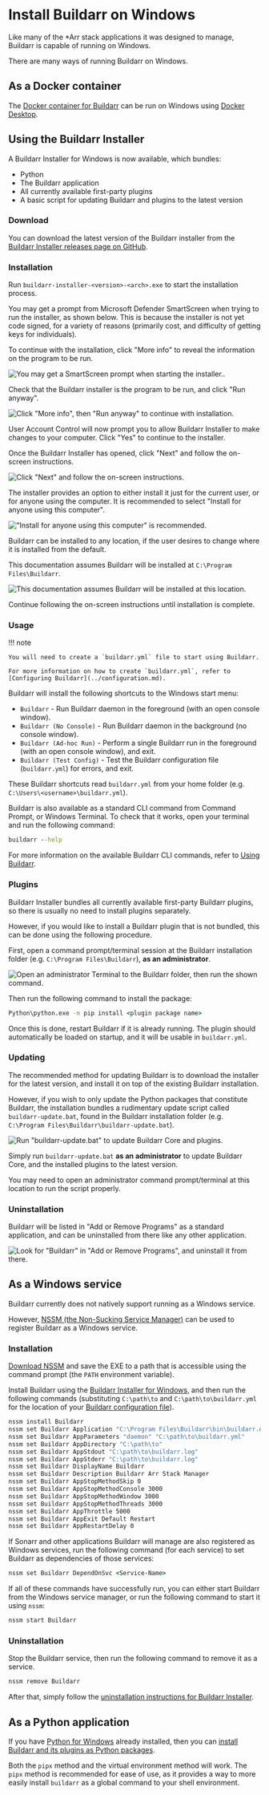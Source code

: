 # Install Buildarr on Windows

Like many of the *Arr stack applications it was designed to manage, Buildarr is capable of running on Windows.

There are many ways of running Buildarr on Windows.

## As a Docker container

The [Docker container for Buildarr](docker.md) can be run on Windows using [Docker Desktop](https://www.docker.com/products/docker-desktop).

## Using the Buildarr Installer

A Buildarr Installer for Windows is now available, which bundles:

* Python
* The Buildarr application
* All currently available first-party plugins
* A basic script for updating Buildarr and plugins to the latest version

### Download

You can download the latest version of the Buildarr installer from the [Buildarr Installer releases page on GitHub](https://github.com/buildarr/buildarr-installer/releases).

### Installation

Run `buildarr-installer-<version>-<arch>.exe` to start the installation process.

You may get a prompt from Microsoft Defender SmartScreen when trying to run the installer, as shown below.
This is because the installer is not yet code signed, for a variety of reasons (primarily cost, and difficulty of getting keys for individuals).

To continue with the installation, click "More info" to reveal the information on the program to be run.

![You may get a SmartScreen prompt when starting the installer.](buildarr-installer-1.png).

Check that the Buildarr installer is the program to be run, and click "Run anyway".

![Click "More info", then "Run anyway" to continue with installation.](buildarr-installer-2.png)

User Account Control will now prompt you to allow Buildarr Installer to make changes to your computer. Click "Yes" to continue to the installer.

Once the Buildarr Installer has opened, click "Next" and follow the on-screen instructions.

![Click "Next" and follow the on-screen instructions.](buildarr-installer-3.png)

The installer provides an option to either install it just for the current user, or for anyone using the computer.
It is recommended to select "Install for anyone using this computer".

!["Install for anyone using this computer" is recommended.](buildarr-installer-4.png)

Buildarr can be installed to any location, if the user desires to change where it is installed from the default.

This documentation assumes Buildarr will be installed at `C:\Program Files\Buildarr`.

![This documentation assumes Buildarr will be installed at this location.](buildarr-installer-5.png)

Continue following the on-screen instructions until installation is complete.

### Usage

!!! note

    You will need to create a `buildarr.yml` file to start using Buildarr.

    For more information on how to create `buildarr.yml`, refer to [Configuring Buildarr](../configuration.md).

Buildarr will install the following shortcuts to the Windows start menu:

* `Buildarr` - Run Buildarr daemon in the foreground (with an open console window).
* `Buildarr (No Console)` - Run Buildarr daemon in the background (no console window).
* `Buildarr (Ad-hoc Run)` - Perform a single Buildarr run in the foreground (with an open console window), and exit.
* `Buildarr (Test Config)` - Test the Buildarr configuration file (`buildarr.yml`) for errors, and exit.

These Buildarr shortcuts read `buildarr.yml` from your home folder (e.g. `C:\Users\<username>\buildarr.yml`).

Buildarr is also available as a standard CLI command from Command Prompt, or Windows Terminal.
To check that it works, open your terminal and run the following command:

```bat
buildarr --help
```

For more information on the available Buildarr CLI commands, refer to [Using Buildarr](../usage.md).

### Plugins

Buildarr Installer bundles all currently available first-party Buildarr plugins, so there is usually no need to install plugins separately.

However, if you would like to install a Buildarr plugin that is not bundled, this can be done using the following procedure.

First, open a command prompt/terminal session at the Buildarr installation folder (e.g. `C:\Program Files\Buildarr`), **as an administrator**.

![Open an administrator Terminal to the Buildarr folder, then run the shown command.](buildarr-installer-6.png)

Then run the following command to install the package:

```bat
Python\python.exe -m pip install <plugin package name>
```

Once this is done, restart Buildarr if it is already running. The plugin should automatically be loaded on startup, and it will be usable in `buildarr.yml`.

### Updating

The recommended method for updating Buildarr is to download the installer for the latest version, and install it on top of the existing Buildarr installation.

However, if you wish to only update the Python packages that constitute Buildarr, the installation bundles a rudimentary update script called `buildarr-update.bat`, found in the Buildarr installation folder (e.g. `C:\Program Files\Buildarr\buildarr-update.bat`).

![Run "buildarr-update.bat" to update Buildarr Core and plugins.](buildarr-installer-7.png)

Simply run `buildarr-update.bat` **as an administrator** to update Buildarr Core, and the installed plugins to the latest version.

You may need to open an administrator command prompt/terminal at this location to run the script properly.

### Uninstallation

Buildarr will be listed in "Add or Remove Programs" as a standard application, and can be uninstalled from there like any other application.

![Look for "Buildarr" in "Add or Remove Programs", and uninstall it from there.](buildarr-installer-8.png)

## As a Windows service

Buildarr currently does not natively support running as a Windows service.

However, [NSSM (the Non-Sucking Service Manager)](https://nssm.cc) can be used to register Buildarr as a Windows service.

### Installation

[Download NSSM](https://nssm.cc/download) and save the EXE to a path that is accessible using the command prompt (the `PATH` environment variable).

Install Buildarr using the [Buildarr Installer for Windows](#using-the-buildarr-installer), and then run the following commands
(substituting `C:\path\to` and `C:\path\to\buildarr.yml` for the location of your [Buildarr configuration file](../configuration.md)).

```bat
nssm install Buildarr
nssm set Buildarr Application "C:\Program Files\Buildarr\bin\buildarr.exe"
nssm set Buildarr AppParameters "daemon" "C:\path\to\buildarr.yml"
nssm set Buildarr AppDirectory "C:\path\to"
nssm set Buildarr AppStdout "C:\path\to\buildarr.log"
nssm set Buildarr AppStderr "C:\path\to\buildarr.log"
nssm set Buildarr DisplayName Buildarr
nssm set Buildarr Description Buildarr Arr Stack Manager
nssm set Buildarr AppStopMethodSkip 0
nssm set Buildarr AppStopMethodConsole 3000
nssm set Buildarr AppStopMethodWindow 3000
nssm set Buildarr AppStopMethodThreads 3000
nssm set Buildarr AppThrottle 5000
nssm set Buildarr AppExit Default Restart
nssm set Buildarr AppRestartDelay 0
```

If Sonarr and other applications Buildarr will manage are also registered as Windows services, run the following command (for each service) to set Buildarr as dependencies of those services:

```bat
nssm set Buildarr DependOnSvc <Service-Name>
```

If all of these commands have successfully run, you can either start Buildarr from the Windows service manager, or run the following command to start it using `nssm`:

```bat
nssm start Buildarr
```

### Uninstallation

Stop the Buildarr service, then run the following command to remove it as a service.

```bat
nssm remove Buildarr
```

After that, simply follow the [uninstallation instructions for Buildarr Installer](#uninstallation).

## As a Python application

If you have [Python for Windows](https://www.python.org/downloads/windows) already installed, then you can [install Buildarr and its plugins as Python packages](python.md).

Both the `pipx` method and the virtual environment method will work. The `pipx` method is recommended for ease of use, as it provides a way to more easily install `buildarr` as a global command to your shell environment.

